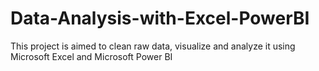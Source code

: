 # Data-Analysis-with-Excel-PowerBI
This project is aimed to clean raw data, visualize and analyze it using Microsoft Excel and Microsoft Power BI
